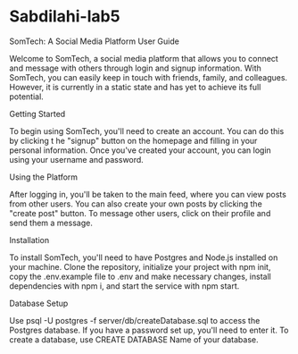 # Sabdilahi-lab5

SomTech: A Social Media Platform User Guide

Welcome to SomTech, a social media platform that allows you to connect and message with others through login and signup information. 
With SomTech, you can easily keep in touch with friends, family, and colleagues.
However, it is currently in a static state and has yet to achieve its full potential.

Getting Started

To begin using SomTech, you'll need to create an account. You can do this by clicking t
he "signup" button on the homepage and filling in your personal information. 
Once you've created your account, you can login using your username and password.

Using the Platform

After logging in, you'll be taken to the main feed, where you can view posts from other users. 
You can also create your own posts by clicking the "create post" button. 
To message other users, click on their profile and send them a message.


Installation

To install SomTech, you'll need to have Postgres and Node.js installed on your machine. 
Clone the repository, initialize your project with npm init, copy the .env.example file to .env and make necessary changes, 
install dependencies with npm i, and start the service with npm start.

Database Setup

Use psql -U postgres -f server/db/createDatabase.sql to access the Postgres database. 
If you have a password set up, you'll need to enter it. To create a database, 
use CREATE DATABASE Name of your database.







